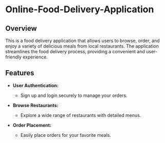 # Online-Food-Delivery-Application

## Overview

This is a food delivery application that allows users to browse, order, and enjoy a variety of delicious meals from local restaurants. The application streamlines the food delivery process, providing a convenient and user-friendly experience.

## Features

- **User Authentication:**
  - Sign up and login securely to manage your orders.

- **Browse Restaurants:**
  - Explore a wide range of restaurants with detailed menus.

- **Order Placement:**
  - Easily place orders for your favorite meals.
